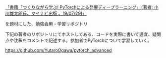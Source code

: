 [「書籍「つくりながら学ぶ! PyTorchによる発展ディープラーニング」（著者: 小川雄太郎氏、マイナビ出版 、19/07/29)」](https://www.amazon.co.jp/dp/4839970254/)

を題材にした、勉強会用・学習リポジトリ

下記の著者のリポジトリにてホストしてある、コードを実際に書いて適宜、疑問点や注釈をコメントで記述する。参加者でPyTorchについて学習していく。

https://github.com/YutaroOgawa/pytorch_advanced



